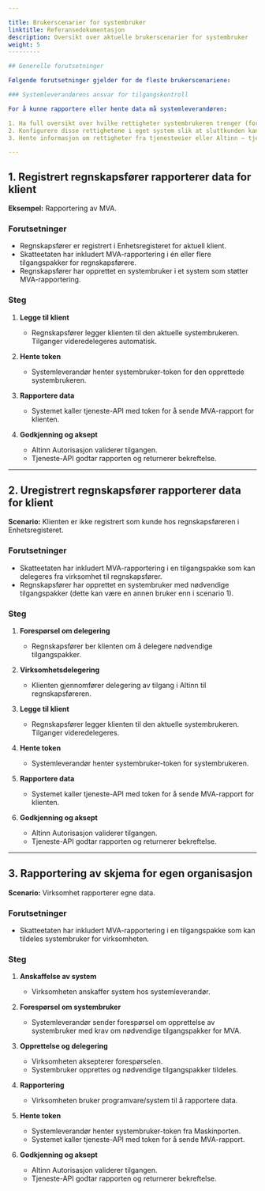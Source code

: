```yaml
---

title: Brukerscenarier for systembruker
linktitle: Referansedokumentasjon
description: Oversikt over aktuelle brukerscenarier for systembruker
weight: 5
---------

## Generelle forutsetninger

Følgende forutsetninger gjelder for de fleste brukerscenariene:

### Systemleverandørens ansvar for tilgangskontroll

For å kunne rapportere eller hente data må systemleverandøren:

1. Ha full oversikt over hvilke rettigheter systembrukeren trenger (for eksempel tilgangspakker eller enkeltrettigheter for MVA-rapportering).
2. Konfigurere disse rettighetene i eget system slik at sluttkunden kan tildeles nødvendige rettigheter.
3. Hente informasjon om rettigheter fra tjenesteeier eller Altinn – tjenesteeiere bør kommunisere tydelig hvilke rettigheter som kreves.

---
```


## 1. Registrert regnskapsfører rapporterer data for klient

**Eksempel:** Rapportering av MVA.

### Forutsetninger

* Regnskapsfører er registrert i Enhetsregisteret for aktuell klient.
* Skatteetaten har inkludert MVA-rapportering i én eller flere tilgangspakker for regnskapsførere.
* Regnskapsfører har opprettet en systembruker i et system som støtter MVA-rapportering.

### Steg

1. **Legge til klient**

   * Regnskapsfører legger klienten til den aktuelle systembrukeren. Tilganger videredelegeres automatisk.
2. **Hente token**

   * Systemleverandør henter systembruker-token for den opprettede systembrukeren.
3. **Rapportere data**

   * Systemet kaller tjeneste-API med token for å sende MVA-rapport for klienten.
4. **Godkjenning og aksept**

   * Altinn Autorisasjon validerer tilgangen.
   * Tjeneste-API godtar rapporten og returnerer bekreftelse.

---

## 2. Uregistrert regnskapsfører rapporterer data for klient

**Scenario:** Klienten er ikke registrert som kunde hos regnskapsføreren i Enhetsregisteret.

### Forutsetninger

* Skatteetaten har inkludert MVA-rapportering i en tilgangspakke som kan delegeres fra virksomhet til regnskapsfører.
* Regnskapsfører har opprettet en systembruker med nødvendige tilgangspakker (dette kan være en annen bruker enn i scenario 1).

### Steg

1. **Forespørsel om delegering**

   * Regnskapsfører ber klienten om å delegere nødvendige tilgangspakker.
2. **Virksomhetsdelegering**

   * Klienten gjennomfører delegering av tilgang i Altinn til regnskapsføreren.
3. **Legge til klient**

   * Regnskapsfører legger klienten til den aktuelle systembrukeren. Tilganger videredelegeres.
4. **Hente token**

   * Systemleverandør henter systembruker-token for systembrukeren.
5. **Rapportere data**

   * Systemet kaller tjeneste-API med token for å sende MVA-rapport for klienten.
6. **Godkjenning og aksept**

   * Altinn Autorisasjon validerer tilgangen.
   * Tjeneste-API godtar rapporten og returnerer bekreftelse.

---

## 3. Rapportering av skjema for egen organisasjon

**Scenario:** Virksomhet rapporterer egne data.

### Forutsetninger

* Skatteetaten har inkludert MVA-rapportering i en tilgangspakke som kan tildeles systembruker for virksomheten.

### Steg

1. **Anskaffelse av system**

   * Virksomheten anskaffer system hos systemleverandør.
2. **Forespørsel om systembruker**

   * Systemleverandør sender forespørsel om opprettelse av systembruker med krav om nødvendige tilgangspakker for MVA.
3. **Opprettelse og delegering**

   * Virksomheten aksepterer forespørselen.
   * Systembruker opprettes og nødvendige tilgangspakker tildeles.
4. **Rapportering**

   * Virksomheten bruker programvare/system til å rapportere data.
5. **Hente token**

   * Systemleverandør henter systembruker-token fra Maskinporten.
   * Systemet kaller tjeneste-API med token for å sende MVA-rapport.
6. **Godkjenning og aksept**

   * Altinn Autorisasjon validerer tilgangen.
   * Tjeneste-API godtar rapporten og returnerer bekreftelse.
